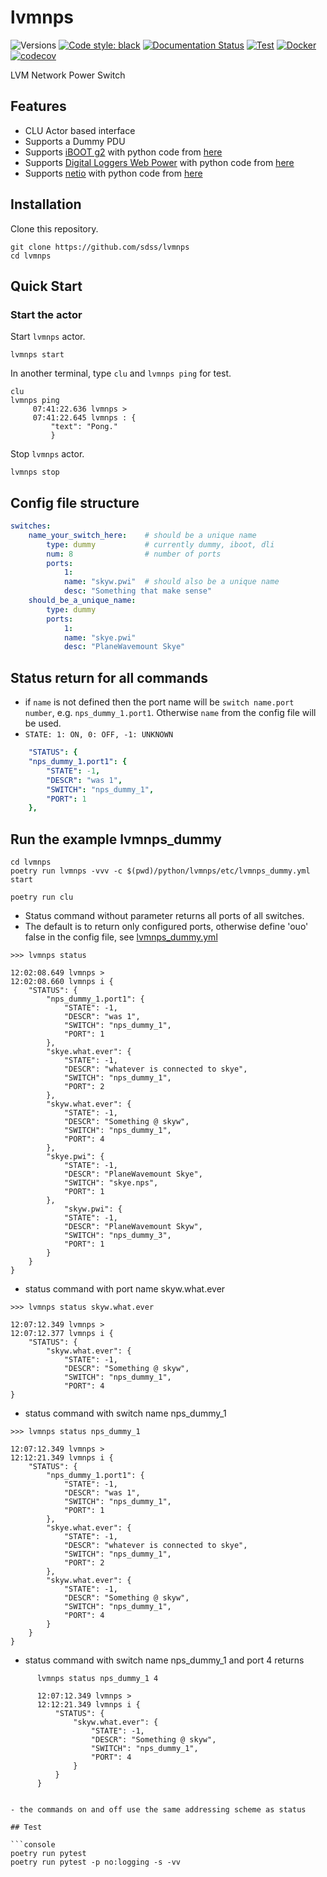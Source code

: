 # lvmnps

![Versions](https://img.shields.io/badge/python->3.8-blue)
[![Code style: black](https://img.shields.io/badge/code%20style-black-000000.svg)](https://github.com/psf/black)
[![Documentation Status](https://readthedocs.org/projects/lvmnps/badge/?version=latest)](https://lvmnps.readthedocs.io/en/latest/?badge=latest)
[![Test](https://github.com/sdss/lvmnps/actions/workflows/test.yml/badge.svg)](https://github.com/sdss/lvmnps/actions/workflows/test.yml)
[![Docker](https://github.com/sdss/lvmnps/actions/workflows/docker.yml/badge.svg)](https://github.com/sdss/lvmnps/actions/workflows/docker.yml)
[![codecov](https://codecov.io/gh/sdss/lvmnps/branch/main/graph/badge.svg?token=M0RPGO77JH)](https://codecov.io/gh/sdss/lvmnps)

LVM Network Power Switch

## Features

- CLU Actor based interface
- Supports a Dummy PDU
- Supports [iBOOT g2](https://dataprobe.com/iboot-g2/) with python code from [here](https://github.com/dprince/python-iboot)
- Supports [Digital Loggers Web Power](https://www.digital-loggers.com/lpc7.html) with python code from [here](https://github.com/dwighthubbard/python-dlipower)
- Supports [netio](https://shop.netio.eu/netio-power-sockets/powerpdu-4ps--iec-320-c13-switched-power-distribution-unit/) with python code from [here](https://github.com/netioproducts/PyNetio)


## Installation

Clone this repository.

```console
git clone https://github.com/sdss/lvmnps
cd lvmnps
```

## Quick Start

### Start the actor

Start `lvmnps` actor.

```console
lvmnps start
```

In another terminal, type `clu` and `lvmnps ping` for test.

```console
clu
lvmnps ping
     07:41:22.636 lvmnps >
     07:41:22.645 lvmnps : {
         "text": "Pong."
         }
```

Stop `lvmnps` actor.

```console
lvmnps stop
```

## Config file structure

```yaml
switches:
    name_your_switch_here:    # should be a unique name
        type: dummy           # currently dummy, iboot, dli
        num: 8                # number of ports
        ports:
            1:
            name: "skyw.pwi"  # should also be a unique name
            desc: "Something that make sense"
    should_be_a_unique_name:
        type: dummy
        ports:
            1:
            name: "skye.pwi"
            desc: "PlaneWavemount Skye"
```

## Status return for all commands

- if `name` is not defined then the port name will be `switch name.port number`, e.g. `nps_dummy_1.port1`. Otherwise `name` from the config file will be used.
- `STATE: 1: ON, 0: OFF, -1: UNKNOWN`

```yaml
    "STATUS": {
    "nps_dummy_1.port1": {
        "STATE": -1,
        "DESCR": "was 1",
        "SWITCH": "nps_dummy_1",
        "PORT": 1
    },
```

## Run the example lvmnps_dummy

```console
cd lvmnps
poetry run lvmnps -vvv -c $(pwd)/python/lvmnps/etc/lvmnps_dummy.yml start

poetry run clu
```

- Status command without parameter returns all ports of all switches.
- The default is to return only configured ports, otherwise define 'ouo' false in the config file, see [lvmnps_dummy.yml](https://github.com/sdss/lvmnps/blob/main/python/lvmnps/etc/lvmnps_dummy.yml)

```console
>>> lvmnps status

12:02:08.649 lvmnps >
12:02:08.660 lvmnps i {
    "STATUS": {
        "nps_dummy_1.port1": {
            "STATE": -1,
            "DESCR": "was 1",
            "SWITCH": "nps_dummy_1",
            "PORT": 1
        },
        "skye.what.ever": {
            "STATE": -1,
            "DESCR": "whatever is connected to skye",
            "SWITCH": "nps_dummy_1",
            "PORT": 2
        },
        "skyw.what.ever": {
            "STATE": -1,
            "DESCR": "Something @ skyw",
            "SWITCH": "nps_dummy_1",
            "PORT": 4
        },
        "skye.pwi": {
            "STATE": -1,
            "DESCR": "PlaneWavemount Skye",
            "SWITCH": "skye.nps",
            "PORT": 1
        },
            "skyw.pwi": {
            "STATE": -1,
            "DESCR": "PlaneWavemount Skyw",
            "SWITCH": "nps_dummy_3",
            "PORT": 1
        }
    }
}
```

- status command with port name skyw.what.ever

```console
>>> lvmnps status skyw.what.ever

12:07:12.349 lvmnps >
12:07:12.377 lvmnps i {
    "STATUS": {
        "skyw.what.ever": {
            "STATE": -1,
            "DESCR": "Something @ skyw",
            "SWITCH": "nps_dummy_1",
            "PORT": 4
}
```

- status command with switch name nps_dummy_1

```console
>>> lvmnps status nps_dummy_1

12:07:12.349 lvmnps >
12:12:21.349 lvmnps i {
    "STATUS": {
        "nps_dummy_1.port1": {
            "STATE": -1,
            "DESCR": "was 1",
            "SWITCH": "nps_dummy_1",
            "PORT": 1
        },
        "skye.what.ever": {
            "STATE": -1,
            "DESCR": "whatever is connected to skye",
            "SWITCH": "nps_dummy_1",
            "PORT": 2
        },
        "skyw.what.ever": {
            "STATE": -1,
            "DESCR": "Something @ skyw",
            "SWITCH": "nps_dummy_1",
            "PORT": 4
        }
    }
}
```

- status command with switch name nps_dummy_1 and port 4 returns

```console
      lvmnps status nps_dummy_1 4

      12:07:12.349 lvmnps >
      12:12:21.349 lvmnps i {
          "STATUS": {
              "skyw.what.ever": {
                  "STATE": -1,
                  "DESCR": "Something @ skyw",
                  "SWITCH": "nps_dummy_1",
                  "PORT": 4
              }
          }
      }


- the commands on and off use the same addressing scheme as status

## Test

```console
poetry run pytest
poetry run pytest -p no:logging -s -vv
```

